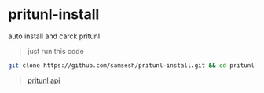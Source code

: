 # pritunl-install
auto install and carck pritunl 
> just run this code 
``` bash
git clone https://github.com/samsesh/pritunl-install.git && cd pritunl-install && tmux new -s pritunl-install 'sudo bash pritunlinstall.sh' 
```
> [pritunl api](https://github.com/royalhaze/pritunl-private-api)
